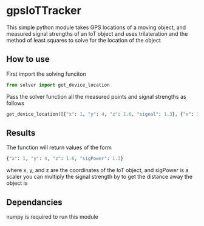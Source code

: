 # gpsIoTTracker
This simple python module takes GPS locations of a moving object, and measured signal strengths of an IoT object and uses trilateration and the method of least squares to solve for the location of the object 

## How to use

First import the solving funciton

```python
from solver import get_device_location
```

Pass the solver function all the measured points and signal strengths as follows

```python
get_device_location([{"x": 1, "y": 4, "z": 1.6, "signal": 1.3}, {"x": 3, "y": 3.5, "z": 7.5, "signal": 3.3}...]
```

## Results

The function will return values of the form
```python
{"x": 1, "y": 4, "z": 1.6, "sigPower": 1.3}
```
where x, y, and z are the coordinates of the IoT object, and sigPower is a scaler you can multiply the signal strength by to get the distance away the object is

## Dependancies

numpy is required to run this module
